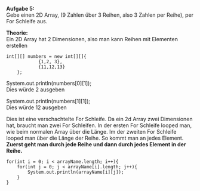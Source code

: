 <b>Aufgabe 5:</b></br>
Gebe einen 2D Array, (9 Zahlen über 3 Reihen, also 3 Zahlen per Reihe), per For Schleife aus.

<b>Theorie:</b></br>
Ein 2D Array hat 2 Dimensionen, also man kann Reihen mit Elementen erstellen

```
int[][] numbers = new int[][]{
            {1,2, 3},
            {11,12,13}
    };
```

System.out.println(numbers[0][1]);</br>
Dies würde 2 ausgeben

System.out.println(numbers[1][1]);</br>
Dies würde 12 ausgeben

Dies ist eine verschachtelte For Schleife. Da ein 2d Array zwei Dimensionen hat,
braucht man zwei For Schleifen. 
In der ersten For Schleife looped man, wie beim normalen Array über die Länge.
Im der zweiten For Schleife looped man über die Länge der Reihe. So kommt man an jedes Element.</br>
<b>Zuerst geht man durch jede Reihe und dann durch jedes Element in der Reihe.</b>
```
for(int i = 0; i < arrayName.length; i++){
    for(int j = 0; j < arrayName[i].length; j++){
        System.out.println(arrayName[i][j]);
    }
}
```


